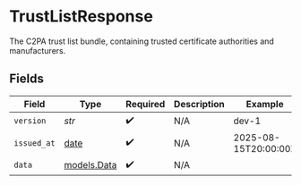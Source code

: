 # TrustListResponse

The C2PA trust list bundle, containing trusted certificate authorities and manufacturers.


## Fields

| Field                                                                | Type                                                                 | Required                                                             | Description                                                          | Example                                                              |
| -------------------------------------------------------------------- | -------------------------------------------------------------------- | -------------------------------------------------------------------- | -------------------------------------------------------------------- | -------------------------------------------------------------------- |
| `version`                                                            | *str*                                                                | :heavy_check_mark:                                                   | N/A                                                                  | dev-1                                                                |
| `issued_at`                                                          | [date](https://docs.python.org/3/library/datetime.html#date-objects) | :heavy_check_mark:                                                   | N/A                                                                  | 2025-08-15T20:00:00Z                                                 |
| `data`                                                               | [models.Data](../models/data.md)                                     | :heavy_check_mark:                                                   | N/A                                                                  |                                                                      |